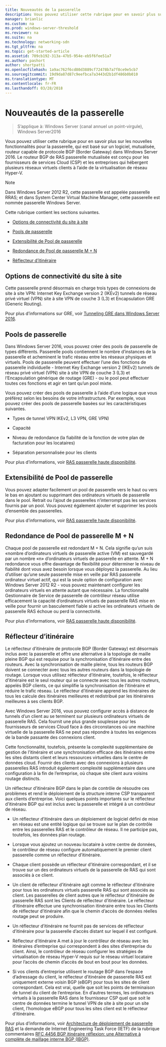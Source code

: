 ```yaml
---
title: Nouveautés de la passerelle
description: Vous pouvez utiliser cette rubrique pour en savoir plus sur les nouvelles fonctionnalités pour la passerelle, qui est basé sur un logiciel, mutualisée, routeur capable de protocole BGP (Border Gateway) dans Windows Server 2016.
manager: brianlic
ms.custom: na
ms.prod: windows-server-threshold
ms.reviewer: na
ms.suite: na
ms.technology: networking-sdn
ms.tgt_pltfrm: na
ms.topic: get-started-article
ms.assetid: 709cb192-313a-47b5-954e-eb5f6fee51a7
ms.author: pashort
author: shortpatti
ms.openlocfilehash: 1a9ac762f6cd80d3889cf72478b7a7f8ce9e5cb7
ms.sourcegitcommit: 19d9da87d87c9eefbca7a3443d2b1df486b0b010
ms.translationtype: MT
ms.contentlocale: fr-FR
ms.lasthandoff: 03/28/2018
---
```

# <a name="whats-new-in-ras-gateway"></a>Nouveautés de la passerelle

>S’applique à: Windows Server (canal annuel un point-virgule), Windows Server2016

Vous pouvez utiliser cette rubrique pour en savoir plus sur les nouvelles fonctionnalités pour la passerelle, qui est basé sur un logiciel, mutualisée, routeur capable de protocole BGP (Border Gateway) dans Windows Server 2016. Le routeur BGP de RAS passerelle mutualisée est conçu pour les fournisseurs de services Cloud (CSP) et les entreprises qui hébergent plusieurs réseaux virtuels clients à l’aide de la virtualisation de réseau Hyper-V.  
  
> [!NOTE]  
> Dans Windows Server 2012 R2, cette passerelle est appelée passerelle RRAS; et dans System Center Virtual Machine Manager, cette passerelle est nommée passerelle Windows Server.  
  
Cette rubrique contient les sections suivantes.  
  
-   [Options de connectivité du site à site](#bkmk_s2s)  
  
-   [Pools de passerelle](#bkmk_pools)  
  
-   [Extensibilité de Pool de passerelle](#bkmk_gps)  
  
-   [Redondance de Pool de passerelle M + N](#bkmk_m)  
  
-   [Réflecteur d’itinéraire](#bkmk_rr)  
  
## <a name="bkmk_s2s"></a>Options de connectivité du site à site  
Cette passerelle prend désormais en charge trois types de connexions de site à site VPN: Internet Key Exchange version 2 (IKEv2) tunnels de réseau privé virtuel (VPN) site à site VPN de couche 3 (L3) et Encapsulation GRE (Generic Routing).  
  
Pour plus d’informations sur GRE, voir [Tunneling GRE dans Windows Server 2016](../../../../remote/remote-access/ras-gateway/gre-tunneling-windows-server.md).  
  
## <a name="bkmk_pools"></a>Pools de passerelle  
Dans Windows Server 2016, vous pouvez créer des pools de passerelle de types différents. Passerelle pools contiennent le nombre d’instances de la passerelle et acheminent le trafic réseau entre les réseaux physiques et virtuels. Pools de passerelle peuvent effectuer l’une des fonctions de passerelle individuelle - Internet Key Exchange version 2 (IKEv2) tunnels de réseau privé virtuel (VPN) site à site VPN de couche 3 (L3) et l’Encapsulation générique de routage (GRE) - ou le pool peut effectuer toutes ces fonctions et agir en tant qu’un pool mixte.  
  
Vous pouvez créer des pools de passerelle à l’aide d’une logique que vous préférez selon les besoins de votre infrastructure. Par exemple, vous pouvez créer des pools de passerelle basées sur les caractéristiques suivantes.  
  
-   Types de tunnel VPN IKEv2, L3 VPN, GRE VPN)  
  
-   Capacité  
  
-   Niveau de redondance (la fiabilité de la fonction de votre plan de facturation pour les locataires)  
  
-   Séparation personnalisée pour les clients  
  
Pour plus d’informations, voir [RAS passerelle haute disponibilité](RAS-Gateway-High-Availability.md).  
  
## <a name="bkmk_gps"></a>Extensibilité de Pool de passerelle  
Vous pouvez adapter facilement un pool de passerelle vers le haut ou vers le bas en ajoutant ou supprimant des ordinateurs virtuels de passerelle dans le pool. Retrait ou l’ajout de passerelles n’interrompt pas les services fournis par un pool. Vous pouvez également ajouter et supprimer les pools d’ensemble des passerelles.  
  
Pour plus d’informations, voir [RAS passerelle haute disponibilité](RAS-Gateway-High-Availability.md).  
  
## <a name="bkmk_m"></a>Redondance de Pool de passerelle M + N  
Chaque pool de passerelle est redondant M + N. Cela signifie qu’un suis «nombre d’ordinateurs virtuels de passerelle active (VM) est sauvegardé par un nombre «n» d’ordinateurs virtuels de passerelle en attente. M + N redondance vous offre davantage de flexibilité pour déterminer le niveau de fiabilité dont vous avez besoin lorsque vous déployez la passerelle. Au lieu d’utiliser qu’une seule passerelle mise en veille par RAS passerelle ordinateur virtuel actif, qui est la seule option de configuration avec Windows Server 2012 R2 - vous pouvez maintenant configurer les ordinateurs virtuels en attente autant que nécessaire. La fonctionnalité Gestionnaire de Service de passerelle de contrôleur réseau utilise efficacement la capacité d’ordinateurs virtuels de passerelle RAS mise en veille pour fournir un basculement fiable si active les ordinateurs virtuels de passerelle RAS échoue ou perd la connectivité.  
  
Pour plus d’informations, voir [RAS passerelle haute disponibilité](RAS-Gateway-High-Availability.md).  
  
## <a name="bkmk_rr"></a>Réflecteur d’itinéraire  
Le réflecteur d’itinéraire de protocole BGP (Border Gateway) est désormais inclus avec la passerelle et offre une alternative à la topologie de maille pleine BGP qui est requise pour la synchronisation d’itinéraire entre des routeurs. Avec la synchronisation de maille pleine, tous les routeurs BGP doivent se connecter avec tous les autres routeurs dans la topologie de routage. Lorsque vous utilisez réflecteur d’itinéraire, toutefois, le réflecteur d’itinéraire est le seul routeur qui se connecte avec tous les autres routeurs, appelés BGP clients, ce qui simplifie la synchronisation de l’itinéraire et réduire le trafic réseau. Le réflecteur d’itinéraire apprend les itinéraires de tous les calcule des itinéraires meilleures et redistribué par les itinéraires meilleures à ses clients BGP.  
  
Avec Windows Server 2016, vous pouvez configurer accès à distance de tunnels d’un client au se terminent sur plusieurs ordinateurs virtuels de passerelle RAS. Cela fournit une plus grande souplesse pour les fournisseurs de services Cloud face à des circonstances où une machine virtuelle de la passerelle RAS ne peut pas répondre à toutes les exigences de la bande passante des connexions client.  
  
Cette fonctionnalité, toutefois, présente la complexité supplémentaire de gestion de l’itinéraire et une synchronisation efficace des itinéraires entre les sites distants client et leurs ressources virtuelles dans le centre de données cloud. Fournir des clients avec des connexions à plusieurs passerelles RAS introduit également complexité supplémentaire dans une configuration à la fin de l’entreprise, où chaque site client aura voisins routage distincts.  
  
Un réflecteur d’itinéraire BGP dans le plan de contrôle de résoudre ces problèmes et rend le déploiement de la structure interne CSP transparent aux clients d’entreprise. Voici quelques points importants sur le réflecteur d’itinéraire BGP qui est inclus avec la passerelle et intégré à un contrôleur de réseau.  
  
-   Un réflecteur d’itinéraire dans un déploiement de logiciel défini de mise en réseau est une entité logique qui se trouve sur le plan de contrôle entre les passerelles RAS et le contrôleur de réseau. Il ne participe pas, toutefois, les données plan routage.  
  
-   Lorsque vous ajoutez un nouveau locataire à votre centre de données, le contrôleur de réseau configure automatiquement le premier client passerelle comme un réflecteur d’itinéraire.  
  
-   Chaque client possède un réflecteur d’itinéraire correspondant, et il se trouve sur un des ordinateurs virtuels de la passerelle de RAS qui sont associés à ce client.  
  
-   Un client de réflecteur d’itinéraire agit comme le réflecteur d’itinéraire pour tous les ordinateurs virtuels passerelle RAS qui sont associés au client. Les passerelles de client autres que le réflecteur d’itinéraire de passerelle RAS sont les Clients de réflecteur d’itinéraire. Le réflecteur d’itinéraire effectue une synchronisation itinéraire entre tous les Clients de réflecteur d’itinéraire afin que le chemin d’accès de données réelles routage peut se produire.  
  
-   Un réflecteur d’itinéraire ne fournit pas de services de réflecteur d’itinéraire pour la passerelle d’accès distant sur lequel il est configuré.  
  
-   Réflecteur d’itinéraire A met à jour le contrôleur de réseau avec les itinéraires d’entreprise qui correspondent à des sites d’entreprise du client. Ainsi, le contrôleur de réseau configurer les stratégies de virtualisation de réseau Hyper-V requis sur le réseau virtuel locataire pour l’accès de chemin d’accès de bout en bout pour les données.  
  
-   Si vos clients d’entreprise utilisent le routage BGP dans l’espace d’adressage du client, le réflecteur d’itinéraire de passerelle RAS est uniquement externe voisin BGP (eBGP) pour tous les sites de client correspondant. Cela est vrai, quelle que soit les points de terminaison de tunnel du client de l’entreprise. En d’autres termes, les ordinateurs virtuels à la passerelle RAS dans le fournisseur CSP quel que soit le centre de données termine le tunnel VPN de site à site pour un site client, l’homologue eBGP pour tous les sites client est le réflecteur d’itinéraire.  
  
Pour plus d’informations, voir [Architecture de déploiement de passerelle RAS](RAS-Gateway-Deployment-Architecture.md) et la demande de Internet Engineering Task Force (IETF) de la rubrique commentaires [RFC 4456 BGP itinéraire réflexion: une Alternative à complète de maillage interne BGP (IBGP)](https://tools.ietf.org/html/rfc4456).  
  

